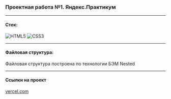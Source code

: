 ### Проектная работа №1. Яндекс.Практикум
---

#### Стек:

![HTML5](https://img.shields.io/badge/-HTML5-141130?style=flat-square&logo=HTML5&logoColor=FF0000)
![CSS3](https://img.shields.io/badge/-CSS3-141130?style=flat-square&logo=CSS3&logoColor=009900)

---

#### Файловая структура:

Файловая структура построена по технологии БЭМ Nested

---

#### Ссылки на проект

[vercel.com](https://how-to-learn-yd.vercel.app/)
